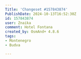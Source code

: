 ```yaml
---
Title: 'Changeset #157843874'
PublishDate: 2024-10-13T16:52:30Z
id: 157843874
user: Znaika
comment: Hotel Fontana
created_by: OsmAnd+ 4.8.6
tags:
- Montenegro
- Budva

---
```

